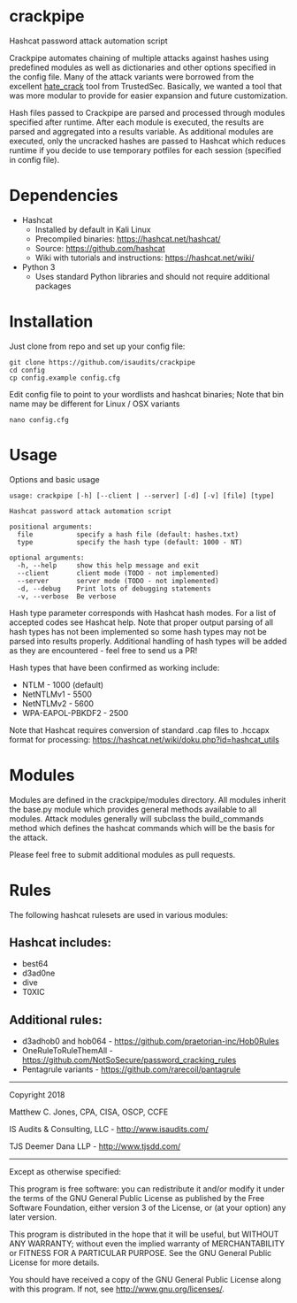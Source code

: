 crackpipe
===========

Hashcat password attack automation script

Crackpipe automates chaining of multiple attacks against hashes using predefined
modules as well as dictionaries and other options specified in the config file.
Many of the attack variants were borrowed from the excellent
[hate_crack](https://github.com/trustedsec/hate_crack) tool from TrustedSec.
Basically, we wanted a tool that was more modular to provide for easier expansion
and future customization.

Hash files passed to Crackpipe are parsed and processed through modules specified
after runtime. After each module is executed, the results are parsed and aggregated
into a results variable. As additional modules are executed, only the uncracked
hashes are passed to Hashcat which reduces runtime if you decide to use temporary
potfiles for each session (specified in config file).

# Dependencies
* Hashcat
    - Installed by default in Kali Linux
    - Precompiled binaries: https://hashcat.net/hashcat/
    - Source: https://github.com/hashcat
    - Wiki with tutorials and instructions: https://hashcat.net/wiki/
* Python 3
    - Uses standard Python libraries and should not require additional packages

# Installation

Just clone from repo and set up your config file:

    git clone https://github.com/isaudits/crackpipe
    cd config
    cp config.example config.cfg
    
Edit config file to point to your wordlists and hashcat binaries; Note that bin
name may be different for Linux / OSX variants

    nano config.cfg
    
# Usage

Options and basic usage

    usage: crackpipe [-h] [--client | --server] [-d] [-v] [file] [type]
    
    Hashcat password attack automation script
    
    positional arguments:
      file           specify a hash file (default: hashes.txt)
      type           specify the hash type (default: 1000 - NT)
    
    optional arguments:
      -h, --help     show this help message and exit
      --client       client mode (TODO - not implemented)
      --server       server mode (TODO - not implemented)
      -d, --debug    Print lots of debugging statements
      -v, --verbose  Be verbose

Hash type parameter corresponds with Hashcat hash modes. For a list of accepted
codes see Hashcat help. Note that proper output parsing of all hash types has not
been implemented so some hash types may not be parsed into results properly.
Additional handling of hash types will be added as they are encountered - feel free
to send us a PR!

Hash types that have been confirmed as working include:
* NTLM - 1000 (default)
* NetNTLMv1 - 5500
* NetNTLMv2 - 5600
* WPA-EAPOL-PBKDF2 - 2500

Note that Hashcat requires conversion of standard .cap files to .hccapx format for
processing: https://hashcat.net/wiki/doku.php?id=hashcat_utils

# Modules
Modules are defined in the crackpipe/modules directory. All modules inherit the
base.py module which provides general methods available to all modules. Attack modules
generally will subclass the build_commands method which defines the hashcat commands
which will be the basis for the attack.

Please feel free to submit additional modules as pull requests.

# Rules
The following hashcat rulesets are used in various modules:

## Hashcat includes:
 * best64
 * d3ad0ne
 * dive
 * T0XIC
 
## Additional rules:
 * d3adhob0 and hob064 - <https://github.com/praetorian-inc/Hob0Rules>
 * OneRuleToRuleThemAll - <https://github.com/NotSoSecure/password_cracking_rules>
 * Pentagrule variants - <https://github.com/rarecoil/pantagrule>
--------------------------------------------------------------------------------

Copyright 2018

Matthew C. Jones, CPA, CISA, OSCP, CCFE

IS Audits & Consulting, LLC - <http://www.isaudits.com/>

TJS Deemer Dana LLP - <http://www.tjsdd.com/>

--------------------------------------------------------------------------------

Except as otherwise specified:

This program is free software: you can redistribute it and/or modify it under
the terms of the GNU General Public License as published by the Free Software
Foundation, either version 3 of the License, or (at your option) any later
version.

This program is distributed in the hope that it will be useful, but WITHOUT ANY
WARRANTY; without even the implied warranty of MERCHANTABILITY or FITNESS FOR A
PARTICULAR PURPOSE. See the GNU General Public License for more details.

You should have received a copy of the GNU General Public License along with
this program. If not, see <http://www.gnu.org/licenses/>.
